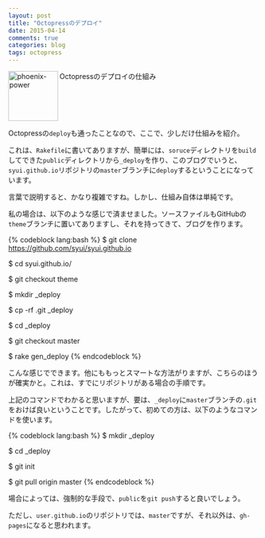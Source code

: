 ```yaml
---
layout: post
title: "Octopressのデプロイ"
date: 2015-04-14
comments: true
categories: blog
tags: octopress
---
```

<img src="{{ root_url }}/images/more.png" alt="phoenix-power" align="left" width="100" height="100">Octopressのデプロイの仕組み<!--more--><br clear="all">

Octopressの`deploy`も通ったことなので、ここで、少しだけ仕組みを紹介。

これは、`Rakefile`に書いてありますが、簡単には、`soruce`ディレクトリを`build`してできた`public`ディレクトリから`_deploy`を作り、このブログでいうと、`syui.github.io`リポジトリの`master`ブランチに`deploy`するということになっています。

言葉で説明すると、かなり複雑ですね。しかし、仕組み自体は単純です。

私の場合は、以下のような感じで済ませました。ソースファイルもGitHubの`theme`ブランチに置いてありますし、それを持ってきて、ブログを作ります。

{% codeblock lang:bash %}
$ git clone https://github.com/syui/syui.github.io

$ cd syui.github.io/

$ git checkout theme

$ mkdir _deploy

$ cp -rf .git _deploy

$ cd _deploy

$ git checkout master

$ rake gen_deploy
{% endcodeblock %}

こんな感じでできます。他にももっとスマートな方法がりますが、こちらのほうが確実かと。これは、すでにリポジトリがある場合の手順です。

上記のコマンドでわかると思いますが、要は、`_deploy`に`master`ブランチの`.git`をおけば良いということです。したがって、初めての方は、以下のようなコマンドを使います。

{% codeblock lang:bash %}
$ mkdir _deploy

$ cd _deploy

$ git init

$ git pull origin master
{% endcodeblock %}

場合によっては、強制的な手段で、`public`を`git push`すると良いでしょう。

ただし、`user.github.io`のリポジトリでは、`master`ですが、それ以外は、`gh-pages`になると思われます。

